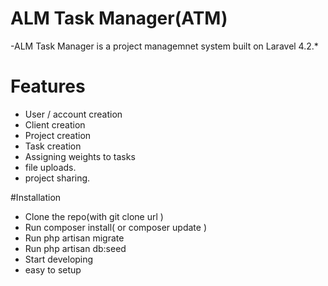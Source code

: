 # ALM Task Manager(ATM)

-ALM Task Manager is a project managemnet system built on Laravel 4.2.*

# Features
  - User / account creation
  - Client creation
  - Project creation
  - Task creation 
  - Assigning weights to tasks
  - file uploads.
  - project sharing. 




#Installation
-   Clone the repo(with git clone url  )
-   Run composer install( or composer update  )
-   Run php artisan migrate
-   Run php artisan db:seed
-   Start developing
-   easy to setup 
